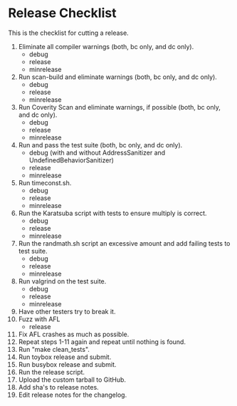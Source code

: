 # Release Checklist

This is the checklist for cutting a release.

1.	Eliminate all compiler warnings (both, bc only, and dc only).
	* debug
	* release
	* minrelease
2.	Run scan-build and eliminate warnings (both, bc only, and dc only).
	* debug
	* release
	* minrelease
3.	Run Coverity Scan and eliminate warnings, if possible (both, bc only, and dc
	only).
	* debug
	* release
	* minrelease
4.	Run and pass the test suite (both, bc only, and dc only).
	* debug (with and without AddressSanitizer and UndefinedBehaviorSanitizer)
	* release
	* minrelease
5.	Run timeconst.sh.
	* debug
	* release
	* minrelease
6.	Run the Karatsuba script with tests to ensure multiply is correct.
	* debug
	* release
	* minrelease
7.	Run the randmath.sh script an excessive amount and add failing tests to
	test suite.
	* debug
	* release
	* minrelease
8.	Run valgrind on the test suite.
	* debug
	* release
	* minrelease
9.	Have other testers try to break it.
10.	Fuzz with AFL
	* release
11.	Fix AFL crashes as much as possible.
12.	Repeat steps 1-11 again and repeat until nothing is found.
13.	Run "make clean_tests".
14.	Run toybox release and submit.
15.	Run busybox release and submit.
16.	Run the release script.
17.	Upload the custom tarball to GitHub.
18.	Add sha's to release notes.
19.	Edit release notes for the changelog.
